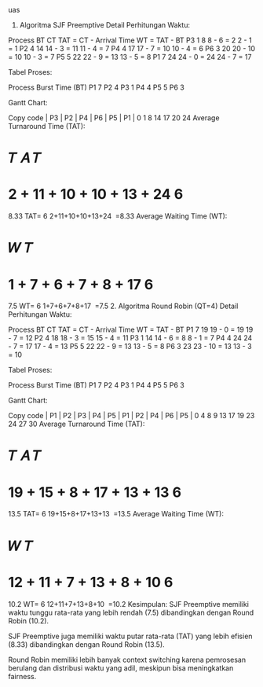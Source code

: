 uas
1. Algoritma SJF Preemptive
Detail Perhitungan Waktu:

Process	BT	CT	TAT = CT - Arrival Time	WT = TAT - BT
P3	1	8	8 - 6 = 2	2 - 1 = 1
P2	4	14	14 - 3 = 11	11 - 4 = 7
P4	4	17	17 - 7 = 10	10 - 4 = 6
P6	3	20	20 - 10 = 10	10 - 3 = 7
P5	5	22	22 - 9 = 13	13 - 5 = 8
P1	7	24	24 - 0 = 24	24 - 7 = 17

Tabel Proses:

Process	Burst Time (BT)
P1	7
P2	4
P3	1
P4	4
P5	5
P6	3

Gantt Chart:

Copy code
|  P3  |   P2   |   P4   |   P6   |   P5   |   P1   |
0      1        8       14       17       20       24
Average Turnaround Time (TAT):

𝑇
𝐴
𝑇
=
2
+
11
+
10
+
10
+
13
+
24
6
=
8.33
TAT= 
6
2+11+10+10+13+24
​
 =8.33
Average Waiting Time (WT):

𝑊
𝑇
=
1
+
7
+
6
+
7
+
8
+
17
6
=
7.5
WT= 
6
1+7+6+7+8+17
​
 =7.5
2. Algoritma Round Robin (QT=4)
Detail Perhitungan Waktu:

Process	BT	CT	TAT = CT - Arrival Time	WT = TAT - BT
P1	7	19	19 - 0 = 19	19 - 7 = 12
P2	4	18	18 - 3 = 15	15 - 4 = 11
P3	1	14	14 - 6 = 8	8 - 1 = 7
P4	4	24	24 - 7 = 17	17 - 4 = 13
P5	5	22	22 - 9 = 13	13 - 5 = 8
P6	3	23	23 - 10 = 13	13 - 3 = 10

Tabel Proses:

Process	Burst Time (BT)
P1	7
P2	4
P3	1
P4	4
P5	5
P6	3

Gantt Chart:

Copy code
|  P1  |   P2   |   P3   |   P4   |   P5   |   P1   |   P2   |   P4   |   P6   |   P5   |
0      4        8       9       13       17       19       23      24       27      30
Average Turnaround Time (TAT):

𝑇
𝐴
𝑇
=
19
+
15
+
8
+
17
+
13
+
13
6
=
13.5
TAT= 
6
19+15+8+17+13+13
​
 =13.5
Average Waiting Time (WT):

𝑊
𝑇
=
12
+
11
+
7
+
13
+
8
+
10
6
=
10.2
WT= 
6
12+11+7+13+8+10
​
 =10.2
Kesimpulan:
SJF Preemptive memiliki waktu tunggu rata-rata yang lebih rendah (7.5) dibandingkan dengan Round Robin (10.2).

SJF Preemptive juga memiliki waktu putar rata-rata (TAT) yang lebih efisien (8.33) dibandingkan dengan Round Robin (13.5).

Round Robin memiliki lebih banyak context switching karena pemrosesan berulang dan distribusi waktu yang adil, meskipun bisa meningkatkan fairness.
